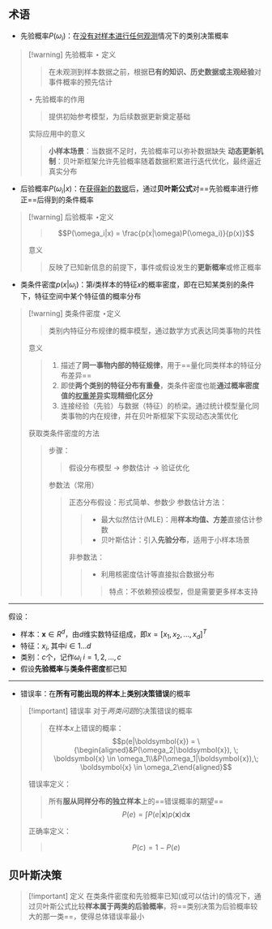 ## 术语

- 先验概率$P(\omega_i)$：在<u>没有对样本进行任何观测</u>情况下的类别决策概率
> [!warning] 先验概率
> $\star$ 定义
>> 在未观测到样本数据之前，根据**已有的知识、历史数据或主观经验**对事件概率的预先估计
>
>$\star$ 先验概率的作用
>> 提供初始参考模型，为后续数据更新奠定基础
>
> 实际应用中的意义
>> **小样本场景**：当数据不足时，先验概率可以弥补数据缺失
>> **动态更新机制**：贝叶斯框架允许先验概率随着数据积累进行迭代优化，最终逼近真实分布

- 后验概率$P(\omega_i|x)$：在<u>获得新的数据</u>后，通过**贝叶斯公式**对==先验概率进行修正==后得到的条件概率
> [!warning] 后验概率
> $\star$定义
>> $$P(\omega_i|x) = \frac{p(x|\omega)P(\omega_i)}{p(x)}$$
>
>意义
>> 反映了已知新信息的前提下，事件或假设发生的**更新概率**或修正概率

- 类条件密度$p(x|\omega_i)$：第$i$类样本的特征$x$的概率密度，即在已知某类别的条件下，特征空间中某个特征值的概率分布
> [!warning] 类条件密度
> $\star$定义
>> 类别内特征分布规律的概率模型，通过数学方式表达同类事物的共性
>
>意义
>> 1. 描述了**同一事物内部的特征规律**，用于==量化同类样本的特征分布差异==
>> 2. 即使**两个类别的特征分布有重叠**，类条件密度也能**通过概率密度值的<u>权重差异</u>实现精细化区分**
>> 3. 连接经验（先验）与数据（特征）的桥梁。通过统计模型量化同类事物的内在规律，并在贝叶斯框架下实现动态决策优化
>
>获取类条件密度的方法
>> 步骤：
>>> 假设分布模型 $\rightarrow$ 参数估计 $\rightarrow$ 验证优化
>>
>>参数法（常用）
>>> 正态分布假设：形式简单、参数少
>>> 参数估计方法：
>>>>- 最大似然估计(MLE)：用**样本均值、方差**直接估计参数
>>>>- 贝叶斯估计：引入**先验分布**，适用于小样本场景
>>>
>>>非参数法：
>>>> - 利用核密度估计等直接拟合数据分布
>>>>> 特点：不依赖预设模型，但是需要更多样本支持

---
假设：
- 样本：$\boldsymbol{x} \in R^{d}$，由$d$维实数特征组成，即$\boldsymbol{\mathit{x}} = [x_1, x_2, \dots, x_d]^{T}$
- 特征：$x_i,\;\text{其中}i \in 1\dots d$
- 类别：$c$个，记作$\omega_i\;i=1,2,\dots,c$
- 假设**先验概率**与**类条件密度**都已知
---

- 错误率：在**所有可能出现的样本**上**类别决策错误**的概率

> [!important] 错误率
> 对于*两类问题*的决策错误的概率
>> 在样本$x$上错误的概率：$$p(e|\boldsymbol{x}) = \{\begin{aligned}&P(\omega_2|\boldsymbol{x}), \; \boldsymbol{x} \in \omega_1\\&P(\omega_1|\boldsymbol{x}),\; \boldsymbol{x} \in \omega_2\end{aligned}$$
>
>错误率定义：
>> 所有**服从同样分布的独立样本**上的==错误概率的期望==$$P(e)=\int P(e|\boldsymbol{x})p(\boldsymbol{x})\mathrm{d}\boldsymbol{x}$$
>
>正确率定义：
>> $$P(c) = 1 - P(e)$$

## 贝叶斯决策


> [!important] 定义
> 在类条件密度和先验概率已知(或可以估计)的情况下，通过贝叶斯公式比较**样本属于两类的后验概率**，将==类别决策为后验概率较大的那一类==，使得总体错误率最小


